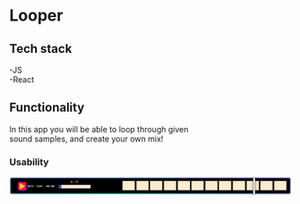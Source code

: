 # Looper

## Tech stack

-JS  
-React  

## Functionality

In this app you will be able to loop through given  
sound samples, and create your own mix!

### Usability
![Strip](/screenshots/strip.png)

